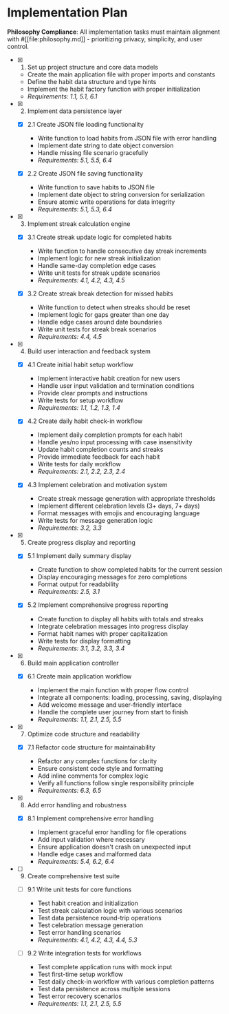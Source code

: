 # Implementation Plan

**Philosophy Compliance**: All implementation tasks must maintain alignment with #[[file:philosophy.md]] - prioritizing privacy, simplicity, and user control.

- [x] 1. Set up project structure and core data models

  - Create the main application file with proper imports and constants
  - Define the habit data structure and type hints
  - Implement the habit factory function with proper initialization
  - _Requirements: 1.1, 5.1, 6.1_

- [x] 2. Implement data persistence layer

  - [x] 2.1 Create JSON file loading functionality

    - Write function to load habits from JSON file with error handling
    - Implement date string to date object conversion
    - Handle missing file scenario gracefully
    - _Requirements: 5.1, 5.5, 6.4_

  - [x] 2.2 Create JSON file saving functionality

    - Write function to save habits to JSON file
    - Implement date object to string conversion for serialization
    - Ensure atomic write operations for data integrity
    - _Requirements: 5.1, 5.3, 6.4_

- [x] 3. Implement streak calculation engine

  - [x] 3.1 Create streak update logic for completed habits

    - Write function to handle consecutive day streak increments
    - Implement logic for new streak initialization
    - Handle same-day completion edge cases
    - Write unit tests for streak update scenarios
    - _Requirements: 4.1, 4.2, 4.3, 4.5_

  - [x] 3.2 Create streak break detection for missed habits

    - Write function to detect when streaks should be reset
    - Implement logic for gaps greater than one day
    - Handle edge cases around date boundaries
    - Write unit tests for streak break scenarios
    - _Requirements: 4.4, 4.5_

- [x] 4. Build user interaction and feedback system

  - [x] 4.1 Create initial habit setup workflow

    - Implement interactive habit creation for new users
    - Handle user input validation and termination conditions
    - Provide clear prompts and instructions
    - Write tests for setup workflow
    - _Requirements: 1.1, 1.2, 1.3, 1.4_

  - [x] 4.2 Create daily habit check-in workflow

    - Implement daily completion prompts for each habit
    - Handle yes/no input processing with case insensitivity
    - Update habit completion counts and streaks
    - Provide immediate feedback for each habit
    - Write tests for daily workflow
    - _Requirements: 2.1, 2.2, 2.3, 2.4_

  - [x] 4.3 Implement celebration and motivation system

    - Create streak message generation with appropriate thresholds
    - Implement different celebration levels (3+ days, 7+ days)
    - Format messages with emojis and encouraging language
    - Write tests for message generation logic
    - _Requirements: 3.2, 3.3_

- [x] 5. Create progress display and reporting

  - [x] 5.1 Implement daily summary display

    - Create function to show completed habits for the current session
    - Display encouraging messages for zero completions
    - Format output for readability
    - _Requirements: 2.5, 3.1_

  - [x] 5.2 Implement comprehensive progress reporting

    - Create function to display all habits with totals and streaks
    - Integrate celebration messages into progress display
    - Format habit names with proper capitalization
    - Write tests for display formatting
    - _Requirements: 3.1, 3.2, 3.3, 3.4_

- [x] 6. Build main application controller
  - [x] 6.1 Create main application workflow

    - Implement the main function with proper flow control
    - Integrate all components: loading, processing, saving, displaying
    - Add welcome message and user-friendly interface
    - Handle the complete user journey from start to finish
    - _Requirements: 1.1, 2.1, 2.5, 5.5_

- [x] 7. Optimize code structure and readability




  - [x] 7.1 Refactor code structure for maintainability



    - Refactor any complex functions for clarity
    - Ensure consistent code style and formatting
    - Add inline comments for complex logic
    - Verify all functions follow single responsibility principle
    - _Requirements: 6.3, 6.5_

- [x] 8. Add error handling and robustness


  - [x] 8.1 Implement comprehensive error handling




    - Implement graceful error handling for file operations
    - Add input validation where necessary
    - Ensure application doesn't crash on unexpected input
    - Handle edge cases and malformed data
    - _Requirements: 5.4, 6.2, 6.4_

- [ ] 9. Create comprehensive test suite
  - [ ] 9.1 Write unit tests for core functions
    - Test habit creation and initialization
    - Test streak calculation logic with various scenarios
    - Test data persistence round-trip operations
    - Test celebration message generation
    - Test error handling scenarios
    - _Requirements: 4.1, 4.2, 4.3, 4.4, 5.3_

  - [ ] 9.2 Write integration tests for workflows
    - Test complete application runs with mock input
    - Test first-time setup workflow
    - Test daily check-in workflow with various completion patterns
    - Test data persistence across multiple sessions
    - Test error recovery scenarios
    - _Requirements: 1.1, 2.1, 2.5, 5.5_